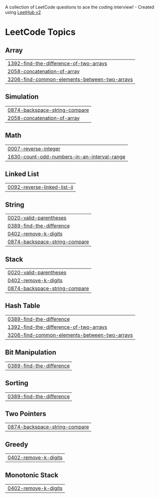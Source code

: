 A collection of LeetCode questions to ace the coding interview! - Created using [LeetHub v2](https://github.com/arunbhardwaj/LeetHub-2.0)
<!---LeetCode Topics Start-->
# LeetCode Topics
## Array
|  |
| ------- |
| [1392-find-the-difference-of-two-arrays](https://github.com/Rajiv342005/LeetCodeQuestions/tree/master/1392-find-the-difference-of-two-arrays) |
| [2058-concatenation-of-array](https://github.com/Rajiv342005/LeetCodeQuestions/tree/master/2058-concatenation-of-array) |
| [3206-find-common-elements-between-two-arrays](https://github.com/Rajiv342005/LeetCodeQuestions/tree/master/3206-find-common-elements-between-two-arrays) |
## Simulation
|  |
| ------- |
| [0874-backspace-string-compare](https://github.com/Rajiv342005/LeetCodeQuestions/tree/master/0874-backspace-string-compare) |
| [2058-concatenation-of-array](https://github.com/Rajiv342005/LeetCodeQuestions/tree/master/2058-concatenation-of-array) |
## Math
|  |
| ------- |
| [0007-reverse-integer](https://github.com/Rajiv342005/LeetCodeQuestions/tree/master/0007-reverse-integer) |
| [1630-count-odd-numbers-in-an-interval-range](https://github.com/Rajiv342005/LeetCodeQuestions/tree/master/1630-count-odd-numbers-in-an-interval-range) |
## Linked List
|  |
| ------- |
| [0092-reverse-linked-list-ii](https://github.com/Rajiv342005/LeetCodeQuestions/tree/master/0092-reverse-linked-list-ii) |
## String
|  |
| ------- |
| [0020-valid-parentheses](https://github.com/Rajiv342005/LeetCodeQuestions/tree/master/0020-valid-parentheses) |
| [0389-find-the-difference](https://github.com/Rajiv342005/LeetCodeQuestions/tree/master/0389-find-the-difference) |
| [0402-remove-k-digits](https://github.com/Rajiv342005/LeetCodeQuestions/tree/master/0402-remove-k-digits) |
| [0874-backspace-string-compare](https://github.com/Rajiv342005/LeetCodeQuestions/tree/master/0874-backspace-string-compare) |
## Stack
|  |
| ------- |
| [0020-valid-parentheses](https://github.com/Rajiv342005/LeetCodeQuestions/tree/master/0020-valid-parentheses) |
| [0402-remove-k-digits](https://github.com/Rajiv342005/LeetCodeQuestions/tree/master/0402-remove-k-digits) |
| [0874-backspace-string-compare](https://github.com/Rajiv342005/LeetCodeQuestions/tree/master/0874-backspace-string-compare) |
## Hash Table
|  |
| ------- |
| [0389-find-the-difference](https://github.com/Rajiv342005/LeetCodeQuestions/tree/master/0389-find-the-difference) |
| [1392-find-the-difference-of-two-arrays](https://github.com/Rajiv342005/LeetCodeQuestions/tree/master/1392-find-the-difference-of-two-arrays) |
| [3206-find-common-elements-between-two-arrays](https://github.com/Rajiv342005/LeetCodeQuestions/tree/master/3206-find-common-elements-between-two-arrays) |
## Bit Manipulation
|  |
| ------- |
| [0389-find-the-difference](https://github.com/Rajiv342005/LeetCodeQuestions/tree/master/0389-find-the-difference) |
## Sorting
|  |
| ------- |
| [0389-find-the-difference](https://github.com/Rajiv342005/LeetCodeQuestions/tree/master/0389-find-the-difference) |
## Two Pointers
|  |
| ------- |
| [0874-backspace-string-compare](https://github.com/Rajiv342005/LeetCodeQuestions/tree/master/0874-backspace-string-compare) |
## Greedy
|  |
| ------- |
| [0402-remove-k-digits](https://github.com/Rajiv342005/LeetCodeQuestions/tree/master/0402-remove-k-digits) |
## Monotonic Stack
|  |
| ------- |
| [0402-remove-k-digits](https://github.com/Rajiv342005/LeetCodeQuestions/tree/master/0402-remove-k-digits) |
<!---LeetCode Topics End-->